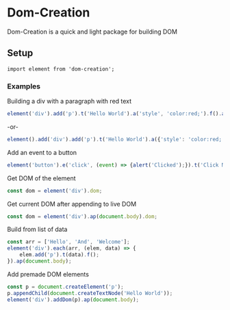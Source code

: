 # Dom-Creation

Dom-Creation is a quick and light package for building DOM

## Setup

```
import element from 'dom-creation';
```

### Examples

Building a div with a paragraph with red text

```javascript
element('div').add('p').t('Hello World').a('style', 'color:red;').f().ap(document.body);
```
-or-
```javascript
element().add('div').add('p').t('Hello World').a({'style': 'color:red;'}).f().f().ap(document.body);
```

Add an event to a button

```javascript
element('button').e('click', (event) => {alert('Clicked');}).t('Click Me!').ap(document.body);
```

Get DOM of the element

```javascript
const dom = element('div').dom;
```

Get current DOM after appending to live DOM

```javascript
const dom = element('div').ap(document.body).dom;
```

Build from list of data

```javascript
const arr = ['Hello', 'And', 'Welcome'];
element('div').each(arr, (elem, data) => {
    elem.add('p').t(data).f();
}).ap(document.body);
```

Add premade DOM elements
```javascript
const p = document.createElement('p');
p.appendChild(document.createTextNode('Hello World'));
element('div').addDom(p).ap(document.body);
```



